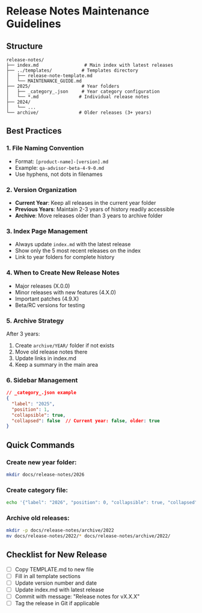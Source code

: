 # Release Notes Maintenance Guidelines

## Structure

```
release-notes/
├── index.md                 # Main index with latest releases
├── ../templates/           # Templates directory
│   ├── release-note-template.md
│   └── MAINTENANCE_GUIDE.md
├── 2025/                   # Year folders
│   ├── _category_.json     # Year category configuration
│   └── *.md               # Individual release notes
├── 2024/
│   └── ...
└── archive/               # Older releases (3+ years)
```

## Best Practices

### 1. File Naming Convention
- Format: `[product-name]-[version].md`
- Example: `qa-advisor-beta-4-9-0.md`
- Use hyphens, not dots in filenames

### 2. Version Organization
- **Current Year**: Keep all releases in the current year folder
- **Previous Years**: Maintain 2-3 years of history readily accessible
- **Archive**: Move releases older than 3 years to archive folder

### 3. Index Page Management
- Always update `index.md` with the latest release
- Show only the 5 most recent releases on the index
- Link to year folders for complete history

### 4. When to Create New Release Notes
- Major releases (X.0.0)
- Minor releases with new features (4.X.0)
- Important patches (4.9.X)
- Beta/RC versions for testing

### 5. Archive Strategy
After 3 years:
1. Create `archive/YEAR/` folder if not exists
2. Move old release notes there
3. Update links in index.md
4. Keep a summary in the main area

### 6. Sidebar Management
```json
// _category_.json example
{
  "label": "2025",
  "position": 1,
  "collapsible": true,
  "collapsed": false  // Current year: false, older: true
}
```

## Quick Commands

### Create new year folder:
```bash
mkdir docs/release-notes/2026
```

### Create category file:
```bash
echo '{"label": "2026", "position": 0, "collapsible": true, "collapsed": false}' > docs/release-notes/2026/_category_.json
```

### Archive old releases:
```bash
mkdir -p docs/release-notes/archive/2022
mv docs/release-notes/2022/* docs/release-notes/archive/2022/
```

## Checklist for New Release

- [ ] Copy TEMPLATE.md to new file
- [ ] Fill in all template sections
- [ ] Update version number and date
- [ ] Update index.md with latest release
- [ ] Commit with message: "Release notes for vX.X.X"
- [ ] Tag the release in Git if applicable
